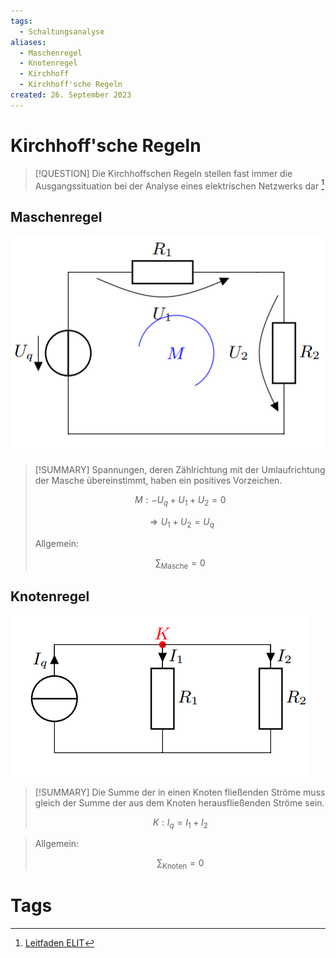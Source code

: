 ```yaml
---
tags:
  - Schaltungsanalyse
aliases:
  - Maschenregel
  - Knotenregel
  - Kirchhoff
  - Kirchhoff'sche Regeln
created: 26. September 2023
---
```


# Kirchhoff'sche Regeln

> [!QUESTION] Die Kirchhoffschen Regeln stellen fast immer die Ausgangssituation bei der Analyse eines elektrischen Netzwerks dar [^1]

## Maschenregel

![InlineR](assets/Pasted%20image%2020230926161556.png)

> [!SUMMARY] Spannungen, deren Zählrichtung mit der Umlaufrichtung der Masche übereinstimmt, haben ein positives Vorzeichen.  
>
> $$M: -U_{q}+U_{1}+U_{2} = 0$$
>
> $$\Rightarrow U_{1}+U_{2} = U_{q}$$
>
> Allgemein:  
>
>$$\sum_{\text{Masche}}=0$$

## Knotenregel

![InlineR](assets/Pasted%20image%2020230926162529.png)

> [!SUMMARY] Die Summe der in einen Knoten fließenden Ströme muss gleich der Summe der aus dem Knoten herausfließenden Ströme sein.  
>
> $$K: I_{q}=I_{1}+I_{2}$$
  
> Allgemein:  
>
> $$\sum_{\text{Knoten}}=0$$

# Tags

[^1]: [Leitfaden ELIT](https://oeh.jku.at/sites/default/files/documents/pdfs/leitfaden_elit_2020.pdf)